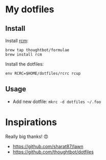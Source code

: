 
# My dotfiles

## Install

Install [rcm](https://github.com/thoughtbot/rcm):

    brew tap thoughtbot/formulae
    brew install rcm

Install the dotfiles:

    env RCRC=$HOME/dotfiles/rcrc rcup

## Usage

- Add new dotfile: `mkrc -d dotfiles ~/.foo`

# Inspirations

Really big thanks! 😍

* https://github.com/sharat87/lawn
* https://github.com/thoughtbot/dotfiles

